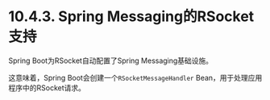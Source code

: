 # 10.4.3. Spring Messaging的RSocket支持

Spring Boot为RSocket自动配置了Spring Messaging基础设施。

这意味着，Spring Boot会创建一个`RSocketMessageHandler` Bean，用于处理应用程序中的RSocket请求。
